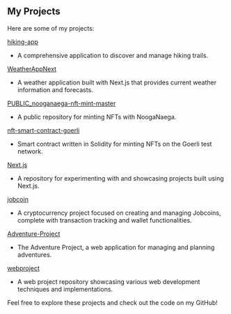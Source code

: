 ## My Projects

Here are some of my projects:

[hiking-app](https://github.com/jinpark1/hiking-app?tab=readme-ov-file)
- A comprehensive application to discover and manage hiking trails.

[WeatherAppNext](https://github.com/jinpark1/WeatherAppNext)
- A weather application built with Next.js that provides current weather information and forecasts.

[PUBLIC_nooganaega-nft-mint-master](https://github.com/jinpark1/PUBLIC_nooganaega-nft-mint-master/settings)
- A public repository for minting NFTs with NoogaNaega.

[nft-smart-contract-goerli](https://github.com/jinpark1/nft-smart-contract-goerli)
- Smart contract written in Solidity for minting NFTs on the Goerli test network.

[Next.js](https://github.com/jinpark1/Next.js)
- A repository for experimenting with and showcasing projects built using Next.js.

[jobcoin](https://github.com/jinpark1/jobcoin)
- A cryptocurrency project focused on creating and managing Jobcoins, complete with transaction tracking and wallet functionalities.

[Adventure-Project](https://github.com/jinpark1/Adventure-Project)
- The Adventure Project, a web application for managing and planning adventures.

[webproject](https://github.com/jinpark1/webproject?tab=readme-ov-file)
- A web project repository showcasing various web development techniques and implementations.

Feel free to explore these projects and check out the code on my GitHub!
